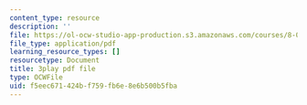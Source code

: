 ```yaml
---
content_type: resource
description: ''
file: https://ol-ocw-studio-app-production.s3.amazonaws.com/courses/8-01sc-classical-mechanics-fall-2016/f5eec671424bf759fb6e8e6b500b5fba_dvWKCH0ocu8.pdf
file_type: application/pdf
learning_resource_types: []
resourcetype: Document
title: 3play pdf file
type: OCWFile
uid: f5eec671-424b-f759-fb6e-8e6b500b5fba
---
```

